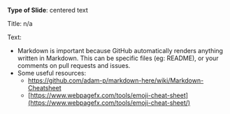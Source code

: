 **Type of Slide**: centered text

Title: n/a

Text: 

* Markdown is important because GitHub automatically renders anything written in Markdown. This can be specific files (eg: README), or your comments on pull requests and issues.
* Some useful resources:
  * https://github.com/adam-p/markdown-here/wiki/Markdown-Cheatsheet
  * [https://www.webpagefx.com/tools/emoji-cheat-sheet](https://www.webpagefx.com/tools/emoji-cheat-sheet/) 

